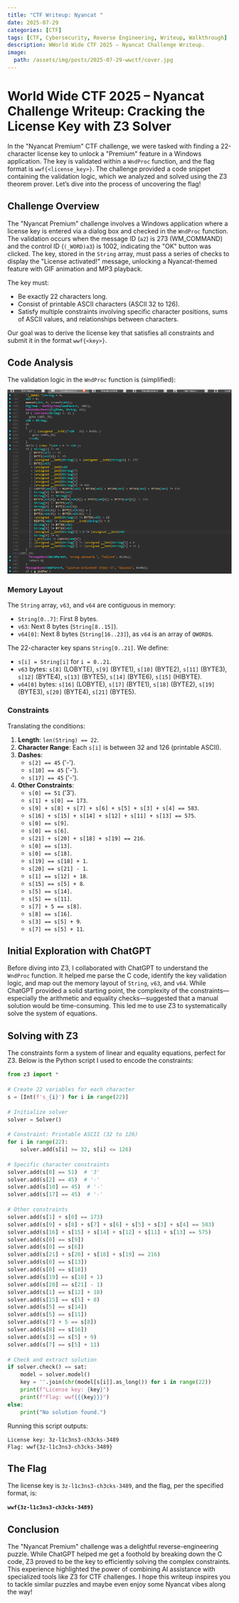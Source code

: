 ```yaml
---
title: "CTF Writeup: Nyancat "
date: 2025-07-29
categories: [CTF]
tags: [CTF, Cybersecurity, Reverse Engineering, Writeup, Walkthrough]
description: WWorld Wide CTF 2025 – Nyancat Challenge Writeup.
image:
  path: /assets/img/posts/2025-07-29-wwctf/cover.jpg
---
```



# World Wide CTF 2025 – Nyancat Challenge Writeup: Cracking the License Key with Z3 Solver

In the "Nyancat Premium" CTF challenge, we were tasked with finding a 22-character license key to unlock a "Premium" feature in a Windows application. The key is validated within a `WndProc` function, and the flag format is `wwf{<license_key>}`. The challenge provided a code snippet containing the validation logic, which we analyzed and solved using the Z3 theorem prover. Let’s dive into the process of uncovering the flag!

## Challenge Overview

The "Nyancat Premium" challenge involves a Windows application where a license key is entered via a dialog box and checked in the `WndProc` function. The validation occurs when the message ID (`a2`) is 273 (WM_COMMAND) and the control ID (`(_WORD)a3`) is 1002, indicating the "OK" button was clicked. The key, stored in the `String` array, must pass a series of checks to display the "License activated!" message, unlocking a Nyancat-themed feature with GIF animation and MP3 playback.

The key must:
- Be exactly 22 characters long.
- Consist of printable ASCII characters (ASCII 32 to 126).
- Satisfy multiple constraints involving specific character positions, sums of ASCII values, and relationships between characters.

Our goal was to derive the license key that satisfies all constraints and submit it in the format `wwf{<key>}`.

## Code Analysis

The validation logic in the `WndProc` function is (simplified):

<img src="../assets/img/posts/2025-07-29-wwctf/1.png" alt="ida screenshot">

### Memory Layout

The `String` array, `v63`, and `v64` are contiguous in memory:
- `String[0..7]`: First 8 bytes.
- `v63`: Next 8 bytes (`String[8..15]`).
- `v64[0]`: Next 8 bytes (`String[16..23]`), as `v64` is an array of `QWORD`s.

The 22-character key spans `String[0..21]`. We define:
- `s[i] = String[i]` for `i = 0..21`.
- `v63` bytes: `s[8]` (LOBYTE), `s[9]` (BYTE1), `s[10]` (BYTE2), `s[11]` (BYTE3), `s[12]` (BYTE4), `s[13]` (BYTE5), `s[14]` (BYTE6), `s[15]` (HIBYTE).
- `v64[0]` bytes: `s[16]` (LOBYTE), `s[17]` (BYTE1), `s[18]` (BYTE2), `s[19]` (BYTE3), `s[20]` (BYTE4), `s[21]` (BYTE5).

### Constraints

Translating the conditions:
1. **Length**: `len(String) == 22`.
2. **Character Range**: Each `s[i]` is between 32 and 126 (printable ASCII).
3. **Dashes**:
   - `s[2] == 45` ('-').
   - `s[10] == 45` ('-').
   - `s[17] == 45` ('-').
4. **Other Constraints**:
   - `s[0] == 51` ('3').
   - `s[1] + s[0] == 173`.
   - `s[9] + s[8] + s[7] + s[6] + s[5] + s[3] + s[4] == 583`.
   - `s[16] + s[15] + s[14] + s[12] + s[11] + s[13] == 575`.
   - `s[0] == s[9]`.
   - `s[0] == s[6]`.
   - `s[21] + s[20] + s[18] + s[19] == 216`.
   - `s[0] == s[13]`.
   - `s[0] == s[18]`.
   - `s[19] == s[18] + 1`.
   - `s[20] == s[21] - 1`.
   - `s[1] == s[12] + 18`.
   - `s[15] == s[5] + 8`.
   - `s[5] == s[14]`.
   - `s[5] == s[11]`.
   - `s[7] + 5 == s[8]`.
   - `s[8] == s[16]`.
   - `s[3] == s[5] + 9`.
   - `s[7] == s[5] + 11`.

## Initial Exploration with ChatGPT

Before diving into Z3, I collaborated with ChatGPT to understand the `WndProc` function. It helped me parse the C code, identify the key validation logic, and map out the memory layout of `String`, `v63`, and `v64`. While ChatGPT provided a solid starting point, the complexity of the constraints—especially the arithmetic and equality checks—suggested that a manual solution would be time-consuming. This led me to use Z3 to systematically solve the system of equations.

## Solving with Z3

The constraints form a system of linear and equality equations, perfect for Z3. Below is the Python script I used to encode the constraints:

```python
from z3 import *

# Create 22 variables for each character
s = [Int(f's_{i}') for i in range(22)]

# Initialize solver
solver = Solver()

# Constraint: Printable ASCII (32 to 126)
for i in range(22):
    solver.add(s[i] >= 32, s[i] <= 126)

# Specific character constraints
solver.add(s[0] == 51)  # '3'
solver.add(s[2] == 45)  # '-'
solver.add(s[10] == 45)  # '-'
solver.add(s[17] == 45)  # '-'

# Other constraints
solver.add(s[1] + s[0] == 173)
solver.add(s[9] + s[8] + s[7] + s[6] + s[5] + s[3] + s[4] == 583)
solver.add(s[16] + s[15] + s[14] + s[12] + s[11] + s[13] == 575)
solver.add(s[0] == s[9])
solver.add(s[0] == s[6])
solver.add(s[21] + s[20] + s[18] + s[19] == 216)
solver.add(s[0] == s[13])
solver.add(s[0] == s[18])
solver.add(s[19] == s[18] + 1)
solver.add(s[20] == s[21] - 1)
solver.add(s[1] == s[12] + 18)
solver.add(s[15] == s[5] + 8)
solver.add(s[5] == s[14])
solver.add(s[5] == s[11])
solver.add(s[7] + 5 == s[8])
solver.add(s[8] == s[16])
solver.add(s[3] == s[5] + 9)
solver.add(s[7] == s[5] + 11)

# Check and extract solution
if solver.check() == sat:
    model = solver.model()
    key = ''.join(chr(model[s[i]].as_long()) for i in range(22))
    print(f"License key: {key}")
    print(f"Flag: wwf{{{key}}}")
else:
    print("No solution found.")
```

Running this script outputs:
```
License key: 3z-l1c3ns3-ch3cks-3489
Flag: wwf{3z-l1c3ns3-ch3cks-3489}
```


## The Flag

The license key is `3z-l1c3ns3-ch3cks-3489`, and the flag, per the specified format, is:

**`wwf{3z-l1c3ns3-ch3cks-3489}`**



## Conclusion

The "Nyancat Premium" challenge was a delightful reverse-engineering puzzle. While ChatGPT helped me get a foothold by breaking down the C code, Z3 proved to be the key to efficiently solving the complex constraints. This experience highlighted the power of combining AI assistance with specialized tools like Z3 for CTF challenges. I hope this writeup inspires you to tackle similar puzzles and maybe even enjoy some Nyancat vibes along the way!
